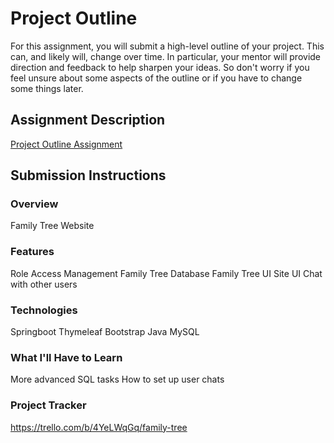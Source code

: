 # Project Outline
For this assignment, you will submit a high-level outline of your project. This can, and likely will, change over time. In particular, your mentor will provide direction and feedback to help sharpen your ideas. So don't worry if you feel unsure about some aspects of the outline or if you have to change some things later.

## Assignment Description
[Project Outline Assignment](https://education.launchcode.org/liftoff/modules/assignments/project-outline)

## Submission Instructions

### Overview
Family Tree Website
### Features
Role Access Management
Family Tree Database
Family Tree UI
Site UI
Chat with other users
### Technologies
Springboot
Thymeleaf
Bootstrap
Java
MySQL
### What I'll Have to Learn
More advanced SQL tasks
How to set up user chats
### Project Tracker
https://trello.com/b/4YeLWqGq/family-tree
